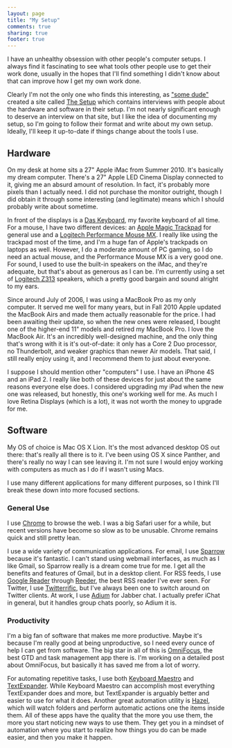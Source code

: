 ```yaml
---
layout: page
title: "My Setup"
comments: true
sharing: true
footer: true
---
```


I have an unhealthy obsession with other people's computer setups. I always find it fascinating to see what tools other people use to get their work done, usually in the hopes that I'll find something I didn't know about that can improve how I get my own work done.

Clearly I'm not the only one who finds this interesting, as ["some dude"][sd] created a site called [The Setup][setup] which contains interviews with people about the hardware and software in their setup. I'm not nearly significant enough to deserve an interview on that site, but I like the idea of documenting my setup, so I'm going to follow their format and write about my own setup. Ideally, I'll keep it up-to-date if things change about the tools I use.

[sd]: http://usesthis.com/about/
[setup]: http://usesthis.com

## Hardware

On my desk at home sits a 27" Apple iMac from Summer 2010. It's basically my dream computer. There's a 27" Apple LED Cinema Display connected to it, giving me an absurd amount of resolution. In fact, it's probably more pixels than I actually need. I did not purchase the monitor outright, though I did obtain it through some interesting (and legitimate) means which I should probably write about sometime.

In front of the displays is a [Das Keyboard][das], my favorite keyboard of all time. For a mouse, I have two different devices: an [Apple Magic Trackpad][trackpad] for general use and a [Logitech Performance Mouse MX][mouse]. I really like using the trackpad most of the time, and I'm a huge fan of Apple's trackpads on laptops as well. However, I do a moderate amount of PC gaming, so I do need an actual mouse, and the Performance Mouse MX is a very good one. For sound, I used to use the built-in speakers on the iMac, and they're adequate, but that's about as generous as I can be. I'm currently using a set of [Logitech Z313][speakers] speakers, which a pretty good bargain and sound alright to my ears.

[das]: /blog/2012/05/03/das-keyboard/
[trackpad]: http://www.apple.com/magictrackpad/
[mouse]: http://www.logitech.com/mice-pointers/mice/devices/5845
[speakers]: http://www.logitech.com/en-us/speakers-audio/home-pc-speakers/devices/speaker-system-z313

Since around July of 2006, I was using a MacBook Pro as my only computer. It served me well for many years, but in Fall 2010 Apple updated the MacBook Airs and made them actually reasonable for the price. I had been awaiting their update, so when the new ones were released, I bought one of the higher-end 11" models and retired my MacBook Pro. I love the MacBook Air. It's an incredibly well-designed machine, and the only thing that's wrong with it is it's out-of-date: it only has a Core 2 Duo processor, no Thunderbolt, and weaker graphics than newer Air models. That said, I still really enjoy using it, and I recommend them to just about everyone.

I suppose I should mention other "computers" I use. I have an iPhone 4S and an iPad 2. I really like both of these devices for just about the same reasons everyone else does. I considered upgrading my iPad when the new one was released, but honestly, this one's working well for me. As much I love Retina Displays (which is a lot), it was not worth the money to upgrade for me.

## Software

My OS of choice is Mac OS X Lion. It's the most advanced desktop OS out there: that's really all there is to it. I've been using OS X since Panther, and there's really no way I can see leaving it. I'm not sure I would enjoy working with computers as much as I do if I wasn't using Macs.

I use many different applications for many different purposes, so I think I'll break these down into more focused sections.

### General Use

I use [Chrome][] to browse the web. I was a big Safari user for a while, but recent versions have become so slow as to be unusable. Chrome remains quick and still pretty lean.

[chrome]: http://www.google.com/chrome

I use a wide variety of communication applications. For email, I use [Sparrow][] because it's fantastic. I can't stand using webmail interfaces, as much as I like Gmail, so Sparrow really is a dream come true for me. I get all the benefits and features of Gmail, but in a desktop client. For RSS feeds, I use [Google Reader][reader] through [Reeder][reeder], the best RSS reader I've ever seen. For Twitter, I use [Twitterrific][], but I've always been one to switch around on Twitter clients. At work, I use [Adium][] for Jabber chat. I actually prefer iChat in general, but it handles group chats poorly, so Adium it is.

[sparrow]: http://sparrowmailapp.com/
[reader]: http://google.com/reader
[reeder]: http://reederapp.com/
[twitterrific]: http://iconfactory.com/software/twitterrific
[adium]: http://adium.im/

### Productivity

I'm a big fan of software that makes me more productive. Maybe it's because I'm really good at being unproductive, so I need every ounce of help I can get from software. The big star in all of this is [OmniFocus][], the best GTD and task management app there is. I'm working on a detailed post about OmniFocus, but basically it has saved me from a lot of worry.

[omnifocus]: http://www.omnigroup.com/products/omnifocus/

For automating repetitive tasks, I use both [Keyboard Maestro][km] and [TextExpander][te]. While Keyboard Maestro can accomplish most everything TextExpander does and more, but TextExpander is arguably better and easier to use for what it does. Another great automation utility is [Hazel][], which will watch folders and perform automatic actions one the items inside them. All of these apps have the quality that the more you use them, the more you start noticing new ways to use them. They get you in a mindset of automation where you start to realize how things you do can be made easier, and then you make it happen.

[km]: http://www.keyboardmaestro.com/main/
[te]: http://smilesoftware.com/TextExpander/
[hazel]: http://www.noodlesoft.com/hazel